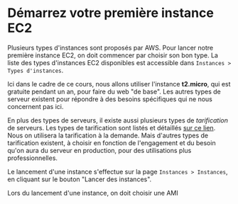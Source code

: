 # Démarrez votre première instance EC2

Plusieurs types d'instances sont proposés par AWS. Pour lancer notre première instance EC2, on doit commencer par choisir son bon type.
La liste des types d'instances EC2 disponibles est accessible dans `Instances > Types d'instances`.

Ici dans le cadre de ce cours, nous allons utiliser l'instance **t2.micro**, qui est gratuite pendant un an, pour faire du web "de base". Les autres types de serveur existent pour répondre à des besoins spécifiques qui ne nous concernent pas ici.

En plus des types de serveurs, il existe aussi plusieurs types de _tarification_ de serveurs. Les types de tarification sont listés et détaillés [sur ce lien](https://aws.amazon.com/fr/ec2/pricing/). Nous on utilisera la tarification à la demande. Mais d'autres types de tarification existent, à choisir en fonction de l'engagement et du besoin qu'on aura du serveur en production, pour des utilisations plus professionnelles.

Le lancement d'une instance s'effectue sur la page `Instances > Instances`, en cliquant sur le bouton "Lancer des instances".

Lors du lancement d'une instance, on doit choisir une AMI
